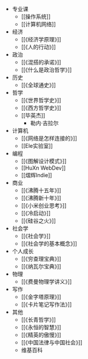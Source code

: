 - 专业课
	- [[操作系统]]
	- [[计算机网络]]
- 经济
	- [[《经济学原理》]]
	- [[《人的行动》]]
- 政治
	- [[《混搭的承诺》]]
	- [[《什么是政治哲学》]]
- 历史
	- [[《全球通史》]]
- 哲学
	- [[《世界哲学史》]]
	- [[《西方哲学史》]]
	- [[毕英杰]]
		- 勒内·吉拉尔
- 计算机
	- [[《网络是怎样连接的》]]
	- [[Ele实验室]]
- 编程
	- [[《图解设计模式》]]
	- [[HuXn WebDev]]
	- [[熠辉Indie]]
- 商业
	- [[《沸腾十五年》]]
	- [[《沸腾新十年》]]
	- [[《小米创业思考》]]
	- [[《冷启动》]]
	- [[《硅谷之火》]]
- 社会学
	- [[《社会学》]]
	- [[《社会学的基本概念》]]
- 个人成长
	- [[《穷查理宝典》]]
	- [[《纳瓦尔宝典》]]
- 物理
	- [[《费曼物理学讲义》]]
- 写作
	- [[《金字塔原理》]]
	- [[《卡片笔记写作法》]]
- 其他
	- [[《长青哲学》]]
	- [[《永恒的智慧》]]
	- [[《精英的傲慢》]]
	- [[《中国法律与中国社会》]]
	- 维基百科